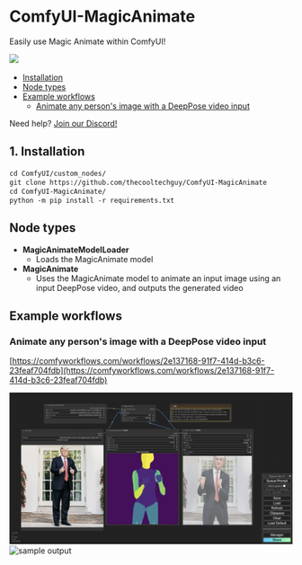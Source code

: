# ComfyUI-MagicAnimate
Easily use Magic Animate within ComfyUI!

[![](https://dcbadge.vercel.app/api/server/MfVCahkc2y)](https://discord.gg/MfVCahkc2y)

<!-- table of contents -->
- [Installation](#1-installation)
- [Node types](#node-types)
- [Example workflows](#example-workflows)
    - [Animate any person's image with a DeepPose video input](#animate-any-person's-image-with-a-DeepPose-video-input)
    <!-- - [Animate any person's image using pose extracted from any video input](#animate-any-person's-image-using-pose-extracted-from-any-video-input) -->

Need help? <a href="https://discord.gg/hwwbNRAq6E">Join our Discord!</a>

## 1. Installation
```
cd ComfyUI/custom_nodes/
git clone https://github.com/thecooltechguy/ComfyUI-MagicAnimate
cd ComfyUI-MagicAnimate/
python -m pip install -r requirements.txt
```

## Node types
- **MagicAnimateModelLoader**
    - Loads the MagicAnimate model
- **MagicAnimate**
    - Uses the MagicAnimate model to animate an input image using an input DeepPose video, and outputs the generated video

## Example workflows

### Animate any person's image with a DeepPose video input
[https://comfyworkflows.com/workflows/2e137168-91f7-414d-b3c6-23feaf704fdb](https://comfyworkflows.com/workflows/2e137168-91f7-414d-b3c6-23feaf704fdb)

![workflow graph](./workflow1_graph.png)
![sample output](./workflow1.gif)

<!-- ### Animate any person's image using pose extracted from any video input
[https://comfyworkflows.com/workflows/5a4cd9fd-9685-4985-adb8-7be84e8636ad](https://comfyworkflows.com/workflows/5a4cd9fd-9685-4985-adb8-7be84e8636ad)

![workflow graph](./svd_workflow_graph.png)
![sample output](./svd_workflow.gif) -->